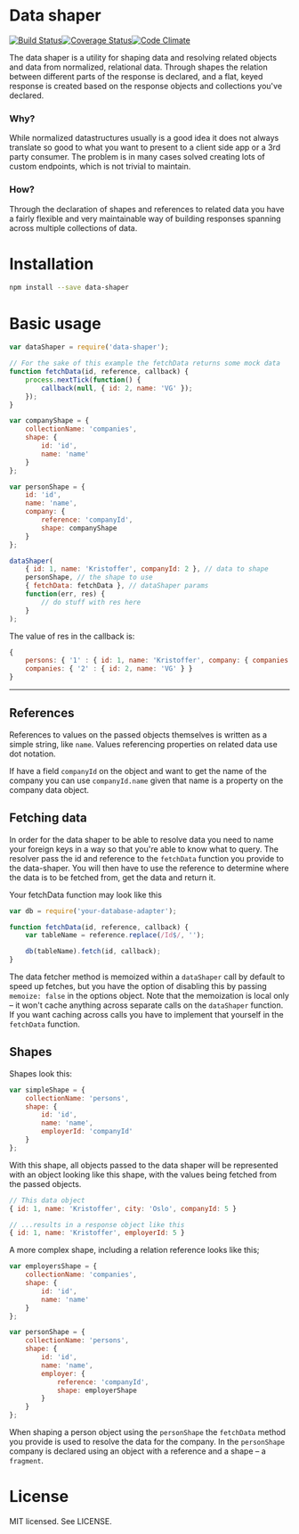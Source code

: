 # Data shaper

[![Build Status](http://img.shields.io/travis/vgno/data-shaper/master.svg?style=flat-square)](https://travis-ci.org/vgno/data-shaper)[![Coverage Status](http://img.shields.io/codeclimate/coverage/github/vgno/data-shaper.svg?style=flat-square)](https://codeclimate.com/github/vgno/data-shaper)[![Code Climate](http://img.shields.io/codeclimate/github/vgno/data-shaper.svg?style=flat-square)](https://codeclimate.com/github/vgno/data-shaper)

The data shaper is a utility for shaping data and resolving related objects and data from normalized, relational data. Through shapes the relation between different parts of the response is declared, and a flat, keyed response is created based on the response objects and collections you've declared.

### Why?
While normalized datastructures usually is a good idea it does not always translate so good to what you want to present to a client side app or a 3rd party consumer. The problem is in many cases solved creating lots of custom endpoints, which is not trivial to maintain.

### How?
Through the declaration of shapes and references to related data you have a fairly flexible and very maintainable way of building responses spanning across multiple collections of data.

# Installation
```sh
npm install --save data-shaper
```

# Basic usage
```js
var dataShaper = require('data-shaper');

// For the sake of this example the fetchData returns some mock data
function fetchData(id, reference, callback) {
    process.nextTick(function() {
        callback(null, { id: 2, name: 'VG' });
    });
}

var companyShape = {
    collectionName: 'companies',
    shape: {
        id: 'id',
        name: 'name'
    }
};

var personShape = {
    id: 'id',
    name: 'name',
    company: {
        reference: 'companyId',
        shape: companyShape
    }
};

dataShaper(
    { id: 1, name: 'Kristoffer', companyId: 2 }, // data to shape
    personShape, // the shape to use
    { fetchData: fetchData }, // dataShaper params
    function(err, res) {
        // do stuff with res here
    }
);
```

The value of res in the callback is:

```js
{
    persons: { '1' : { id: 1, name: 'Kristoffer', company: { companies: 2 } } },
    companies: { '2' : { id: 2, name: 'VG' } }
}
```

--------------------

## References
References to values on the passed objects themselves is written as a simple string, like `name`. Values referencing properties on related data use dot notation.

If have a field `companyId` on the object and want to get the name of the company you can use `companyId.name` given that name is a property on the company data object.

## Fetching data
In order for the data shaper to be able to resolve data you need to name your foreign keys in a way so that you're able to know what to query. The resolver pass the id and reference to the `fetchData` function you provide to the data-shaper. You will then have to use the reference to determine where the data is to be fetched from, get the data and return it.

Your fetchData function may look like this
```js
var db = require('your-database-adapter');

function fetchData(id, reference, callback) {
    var tableName = reference.replace(/Id$/, '');

    db(tableName).fetch(id, callback);
}
```

The data fetcher method is memoized within a `dataShaper` call by default to speed up fetches, but you have the option of disabling this by passing `memoize: false` in the options object. Note that the memoization is local only – it won't cache anything across separate calls on the `dataShaper` function. If you want caching across calls you have to implement that yourself in the `fetchData` function.

## Shapes
Shapes look this:

```js
var simpleShape = {
    collectionName: 'persons',
    shape: {
        id: 'id',
        name: 'name',
        employerId: 'companyId'
    }
};
```

With this shape, all objects passed to the data shaper will be represented with an object looking like this shape, with the values being fetched from the passed objects.

```js
// This data object
{ id: 1, name: 'Kristoffer', city: 'Oslo', companyId: 5 }

// ...results in a response object like this
{ id: 1, name: 'Kristoffer', employerId: 5 }
```

A more complex shape, including a relation reference looks like this;

```js
var employersShape = {
    collectionName: 'companies',
    shape: {
        id: 'id',
        name: 'name'
    }
};

var personShape = {
    collectionName: 'persons',
    shape: {
        id: 'id',
        name: 'name',
        employer: {
            reference: 'companyId',
            shape: employerShape
        }
    }
};
```

When shaping a person object using the `personShape` the `fetchData` method you provide is used to resolve the data for the company. In the `personShape` company is declared using an object with a reference and a shape – a `fragment`.

# License
MIT licensed. See LICENSE.
